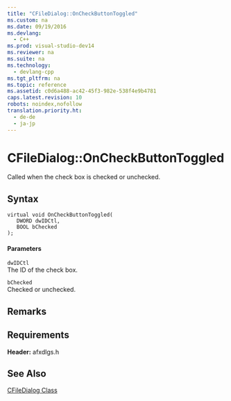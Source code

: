 ```yaml
---
title: "CFileDialog::OnCheckButtonToggled"
ms.custom: na
ms.date: 09/19/2016
ms.devlang: 
  - C++
ms.prod: visual-studio-dev14
ms.reviewer: na
ms.suite: na
ms.technology: 
  - devlang-cpp
ms.tgt_pltfrm: na
ms.topic: reference
ms.assetid: c0d6a488-ac42-45f3-982e-538f4e9b4781
caps.latest.revision: 10
robots: noindex,nofollow
translation.priority.ht: 
  - de-de
  - ja-jp
---
```

# CFileDialog::OnCheckButtonToggled
Called when the check box is checked or unchecked.  
  
## Syntax  
  
```  
virtual void OnCheckButtonToggled(  
   DWORD dwIDCtl,  
   BOOL bChecked  
);  
```  
  
#### Parameters  
 `dwIDCtl`  
 The ID of the check box.  
  
 `bChecked`  
 Checked or unchecked.  
  
## Remarks  
  
## Requirements  
 **Header:** afxdlgs.h  
  
## See Also  
 [CFileDialog Class](../vs140/CFileDialog-Class.md)